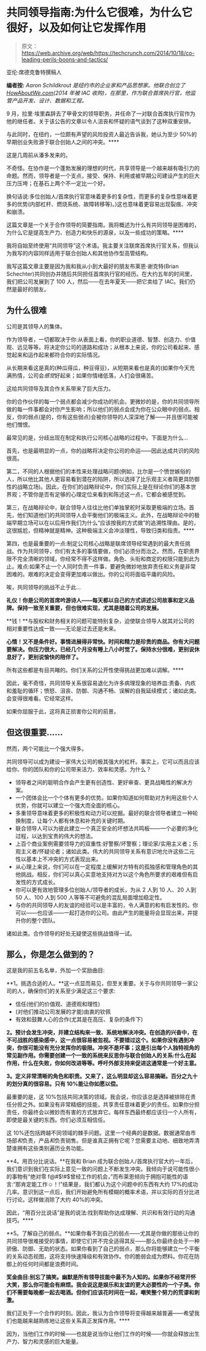 # 共同领导指南:为什么它很难，为什么它很好，以及如何让它发挥作用

> 原文：<https://web.archive.org/web/https://techcrunch.com/2014/10/18/co-leading-perils-boons-and-tactics/>

亚伦·席德克鲁特撰稿人

**编者按:** *Aaron Schildkrout 是纽约市的企业家和产品思想家。他联合创立了[HowAboutWe.com](https://web.archive.org/web/20221116180228/http://www.howaboutwe.com/)(2014 年被 IAC 收购)，在那里，作为联合首席执行官，他监管产品开发、设计、数据和工程。*

9 月，拉里·埃里森辞去了甲骨文的领导职务，并任命了一对联合首席执行官作为他的继任者。关于该公告的文章以令人沮丧和怀疑的语气谈到了这种双重安排。

与此同时，在纽约，一位颇有声望的风险投资人最近告诉我，她认为至少 50%的早期创业失败源于联合创始人之间的冲突。****

这是几周前从潘多发来的。

不奇怪。在协作是一个蓬勃发展的理想的时代，共享领导是一个越来越有吸引力的命题。然而，领导者是一个支点，接受、保持、利用或被早期公司建设产生的巨大压力压垮；在基石上两个不一定比一个好。

换句话说:多位创始人/首席执行官意味着更多的复杂性，而更多的复杂性意味着更多的优势(内部杠杆、燃烧系统、故障转移等)。)这也意味着更容易出现裂痕、冲突和崩溃。

这篇文章是一个关于合作领导的简要指南。我将概述为什么有共同领导是困难的，为什么它是提高生产力、创造力和快乐的源泉，以及一些成功的策略。****

我将自始至终使用“共同领导”这个术语。我主要关注联席首席执行官关系，但我认为我写的内容同样适用于联合创始人和其他协作型高管结构。

我写这篇文章主要是因为我和我从小到大最好的朋友布莱恩·谢克特(Brian Schechter)共同创办并随后共同担任首席执行官的经历。在大约五年的时间里，我们把公司发展到了 100 人，然后——在去年夏天——把它卖给了 IAC。我们仍然是最好的朋友。

## **为什么很难**

公司是其领导人的集体。

作为领导者，一切都取决于你:从表面上看，你的职业道德、智慧、创造力、价值观、远见等等。将决定你公司的道路和成功；从根本上来说，你的公司看起来、感觉起来和运作起来都符合你的实际情况。

从长期来看这是真的(种瓜得瓜，种豆得豆)，从短期来看也是真的(如果你今天充满热情，公司会*感觉*好起来；如果你情绪低落，人们会很痛苦。

这给共同领导及其合作关系带来了巨大压力。

你的合作伙伴的每一个弱点都会减少你成功的机会。更微妙的是，你的共同领导所做的每一件事都会对你产生影响；所以他们的弱点会成为你在公众眼中的弱点。相反，你的弱点(是的，你有这些弱点)会被你领导的人深深地了解——并且很可能被他们憎恨。

最常见的是，分歧出现在制定和执行公司核心战略的过程中。下面是为什么…

首先，也是最明显的一点，你的战略将决定你公司的命运——因此达成共识的风险很高。

第二，不同的人根据他们的本性来处理战略问题(例如，比尔是一个愤世嫉俗的人，所以他比其他人更容易看到潜在的陷阱，所以选择了比乐观主义者简更具防御性的战略立场)。因此，在你们的战略辩论中，你们实际上是在辩论你们的基本世界观；不管你是否有足够的心理定位来看到和陈述这一点，它都会被感觉到。

第三，在战略辩论中，联合领导人往往比他们单独掌舵时采取更极端的立场。首先，他们知道他们的共同领导人会平衡他们的极端主义。此外，在战略辩论中的极端早期立场可以在以后用作我们为什么“应该按我的方式做”的追溯性理由。是的，这很尴尬，但精神就是精神。这种极端主义会冲淡理性，导致归类和指责。****

第四，也是最重要的一点:制定公司核心战略是联席领导经常遇到的最大责任挑战。作为共同领导，你们有太多的事情要做，你们必须分而治之。然而，在职责界限不完全清晰的领域，你经常不得不这样做。角色、头衔和商定的权限只能到此为止。难点:如果不止一个人同时负责一件事，要避免微妙地放弃责任和义务是非常困难的。艰难的决定会变得更加难以做出。你的公司将面临平庸的风险。

唉，共同领导的挑战不止于此…

**礼仪！**你是公司的首席吟游诗人——每天都以自己的方式讲述公司故事和定义品牌。保持一致至关重要，但也很难实现，尤其是随着公司的发展。****

**钱！**与股权和财务相关的问题可能特别复杂，迫使联合领导人就其对公司的相对重要性达成一致——无论是过去还是未来。

**心情！又不是条件好。事情进展得非常快。时间和精力是珍贵的商品。你有大问题要解决。你压力很大，已经几个月没有睡上八小时觉了。保持水分很难，更别说休息好了，更别说愉快的陪伴了。**

所有这些都是有目共睹的。你们关系的公开性使得挑战更加难以调解。****

因此，毫不奇怪，共同领导关系很容易退化为许多病理现象的培养皿:责备、内疚和羞耻的循环；愤怒、沮丧、防御、沟通不畅、误解的自我延续模式；诸如此类。会变得很难看。它经常这样。

如果你屈服于此，这将真正损害你公司的前景。

## **但这很重要……**

然而，两个可能比一个强大得多。

共同领导可以成为建设一家伟大公司的极其强大的杠杆。事实上，它可以而且应该给你、你的团队和你的公司带来活力、效率和灵感。为什么？

*   领导者之间的聪明合作会产生更有创造性、更好审查、更具战略性的解决方案。
*   一个团体会比一个个体有更多的优势。如果你知道如何帮助对方利用这些个人优势，你就可以建立一个强大而全面的核心。
*   多重领导意味着更多的积极性和动力可以挖掘。最好的联合领导者建立一种轮换制度，让每个人都有休息和补充的关键时期。
*   联合领导人可以为彼此建立一个真正安全的坏想法共鸣板——一个必要的净化过程，以达到宝贵的伟大的想法。
*   上百个商业案例需要领导力的双重性:好警察/坏警察；理论家/实用主义者；乐观主义者/怀疑论者；诸如此类。伟大的共同领导关系有意识地允许这些二元性以基本上不冲突的方式表现出来。
*   从心理上来说，你们可以在一定程度上缓解对方特有的孤独感和管理角色的其他挑战。相反，你们可以真心实意地支持对方以这个角色所要求的艰难但有启发性的方式成长。
*   你可以更有效地管理多位创始人/领导者的成长，为从 2 人到 10 人、20 人到 50 人、100 人到 500 人等等不可避免的混乱局面增加稳定性。
*   与你的共同领导人的友谊的经验可以是丰富的，令人满意的和有启发性的。你可以——也应该——一起打造你的公司。由此产生的能量将会显现出来，并提升你的整个团队。

诸如此类。合作领导的好处无疑使这些挑战值得一试。

## **那么，你是怎么做到的？**

这是我的前五名名单，外加一个奖励曲目:

**1。挑选合适的人。**这一点显而易见，但至关重要。关于与你共同领导一家公司的人，确保你们的关系至少满足这三个要求:

*   信任(他们的价值观、道德观和理性)
*   (对他们推动公司发展的才能)由衷的钦佩
*   有效和鼓舞人心的合作(尤其是在高压、复杂的条件下)

**2。预计会发生冲突，并建立结构来一致、系统地解决冲突。在创造的兴奋中，在不可战胜的感染感中，这一点很容易被忽视。不要错过这个。如果你没有遇到冲突，你很可能没有充分发挥你的极限。冲突不是坏事；这是引出每个人独特视角的常见副作用。你需要创建一个一致的系统来反思你与联合创始人的关系:什么在起作用，什么在失败，你如何改进等等。呼吁外部支持来促进这通常是一个好主意。**

**3。定义非常清晰的角色和职责。**又来了，这么明显却这么容易搞砸。百分之九十的划分真的很容易。只有 10%能让你如愿以偿。****

最重要的是，这 10%包括共同决策的领域。我会说，你应该总是选择被排除在责任分担之外。如果没有非常精细的技能，共享责任意味着更少的责任。如果你分担责任，你最终会以微妙而有害的方式放弃它。每样东西最终都应该归一个人所有，即使是最关键的东西。你们必须互相信任。

这 10%还包括跨越不同领域的棘手问题。这里一个经典的是数据。数据通常由市场部*和*负责，产品*和*负责销售。但是谁真正拥有它呢？您需要主动地、细致地弄清楚谁拥有这些类别遍历业务功能。

**4。用百分比说话。**在我和 Brian 成为联合创始人/首席执行官大约一年后，我们意识到我们在实际上意见一致的问题上不断发生冲突。我倾向于说可能性很小的事物有“绝对零 f@#$!#$曾经工作的机会，”而布莱恩倾向于拥抱可能性的语言:“那肯定能工作☺！!"结果是，我们都认为这个问题中的东西有大约 17%的成功几率。意识到这一点后，我们开始避免所有模糊的概率术语，并以实际的百分比进行讨论。这样做消除了大约 40%的冲突。

因此，“用百分比说话”是我的说法:找到帮助你达成理解、共识和有效行动的沟通技巧。****

**5。了解自己的弱点。**如果你看不到自己的弱点——尤其是你做的那些让你的共同领导很难接受的事情，即使它们并不完全适得其反——那么你最终会处于一种骄傲、防御、无助的状态。如果你看到了自己的弱点，那么你将能够建立一个平衡的关系动态视图，这将支持快速降级和有效协作。你的脆弱会成为燃料。你花在防御上的任何时间都是浪费时间。

**奖金曲目:别忘了搞笑。幽默是所有领导技能中最不为人知的。如果你不经常开怀大笑，那么你可能会有麻烦。我会说这是娱乐和友谊的更大必要性的一个子类。你们不需要每晚都一起去喝酒。但你们应该花时间在一起，嘲笑整个努力的荒谬和刺激。**

我们正处于一个合作的时刻。因此，我认为合作领导将变得越来越普遍——希望我们也能越来越熟练地让这些关系真正发挥作用。****

因为，当他们工作的时候——也就是说当你让他们工作的时候——你就会释放出生产力、智力和灵感的巨大能量。